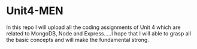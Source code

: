 # Unit4-MEN
In this repo I will upload all the coding assignments of Unit 4 which are related to MongoDB, Node and Express.....I hope that I will able to grasp all the basic concepts and will make the fundamental strong.
